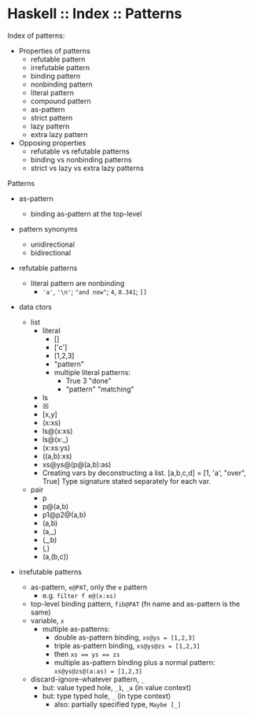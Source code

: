# Haskell :: Index :: Patterns

Index of patterns:
- Properties of patterns
  - refutable pattern
  - irrefutable pattern
  - binding pattern
  - nonbinding pattern
  - literal pattern
  - compound pattern
  - as-pattern
  - strict pattern
  - lazy pattern
  - extra lazy pattern
- Opposing properties
  - refutable vs refutable patterns
  - binding vs nonbinding patterns
  - strict vs lazy vs extra lazy patterns

Patterns
- as-pattern
  - binding as-pattern at the top-level
- pattern synonyms
  - unidirectional
  - bidirectional
- refutable patterns
  - literal pattern are nonbinding
    - `'a'`, `'\n'`; `"and now"`; `4`, `0.341`; `[]`
- data ctors
  - list
    - literal
      - []
      - ['c']
      - [1,2,3]
      - "pattern"
      - multiple literal patterns:
        - True 3 "done"
        - "pattern" "matching"
    - ls
    - [x]
    - [x,y]
    - (x:xs)
    - ls@(x:xs)
    - ls@(x:_)
    - (x:xs:ys)
    - ((a,b):xs)
    - xs@ys@(p@(a,b):as)
    - Creating vars by deconstructing a list.
      [a,b,c,d] = [1, 'a', "over", True]
      Type signature stated separately for each var.
  - pair
    - p
    - p@(a,b)
    - p1@p2@(a,b)
    - (a,b)
    - (a,_)
    - (_,b)
    - (_,_)
    - (a,(b,c))

- irrefutable patterns
  - as-pattern, `e@PAT`, only the `e` pattern
    - e.g. `filter f e@(x:xs)`
  - top-level binding pattern, `fib@PAT` (fn name and as-pattern is the same)
  - variable, `x`
    - multiple as-patterns:
      - double as-pattern binding, `xs@ys = [1,2,3]`
      - triple as-pattern binding, `xs@ys@zs = [1,2,3]`
      - then `xs == ys == zs`
      - multiple as-pattern binding plus a normal pattern:
        `xs@ys@zs@(a:as) = [1,2,3]`
  - discard-ignore-whatever pattern, `_`
    - but: value typed hole, `_1`, `_a` (in value context)
    - but: type typed hole, `_` (in type context)
      - also: partially specified type, `Maybe [_]`
